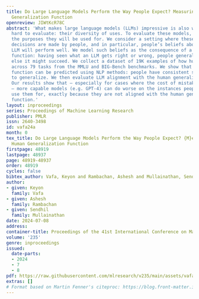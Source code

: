 ```yaml
---
title: Do Large Language Models Perform the Way People Expect? Measuring the Human
  Generalization Function
openreview: JIWtKcR78C
abstract: 'What makes large language models (LLMs) impressive is also what makes them
  hard to evaluate: their diversity of uses. To evaluate these models, we must understand
  the purposes they will be used for. We consider a setting where these deployment
  decisions are made by people, and in particular, people’s beliefs about where an
  LLM will perform well. We model such beliefs as the consequence of a human generalization
  function: having seen what an LLM gets right or wrong, people generalize to where
  else it might succeed. We collect a dataset of 19K examples of how humans make generalizations
  across 79 tasks from the MMLU and BIG-Bench benchmarks. We show that the human generalization
  function can be predicted using NLP methods: people have consistent structured ways
  to generalize. We then evaluate LLM alignment with the human generalization function.
  Our results show that – especially for cases where the cost of mistakes is high
  – more capable models (e.g. GPT-4) can do worse on the instances people choose to
  use them for, exactly because they are not aligned with the human generalization
  function.'
layout: inproceedings
series: Proceedings of Machine Learning Research
publisher: PMLR
issn: 2640-3498
id: vafa24a
month: 0
tex_title: Do Large Language Models Perform the Way People Expect? {M}easuring the
  Human Generalization Function
firstpage: 48919
lastpage: 48937
page: 48919-48937
order: 48919
cycles: false
bibtex_author: Vafa, Keyon and Rambachan, Ashesh and Mullainathan, Sendhil
author:
- given: Keyon
  family: Vafa
- given: Ashesh
  family: Rambachan
- given: Sendhil
  family: Mullainathan
date: 2024-07-08
address:
container-title: Proceedings of the 41st International Conference on Machine Learning
volume: '235'
genre: inproceedings
issued:
  date-parts:
  - 2024
  - 7
  - 8
pdf: https://raw.githubusercontent.com/mlresearch/v235/main/assets/vafa24a/vafa24a.pdf
extras: []
# Format based on Martin Fenner's citeproc: https://blog.front-matter.io/posts/citeproc-yaml-for-bibliographies/
---
```

